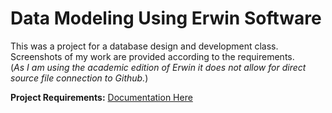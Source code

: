 # Data Modeling Using Erwin Software
This was a project for a database design and development class. <br>
Screenshots of my work are provided according to the requirements. <br> 
(_As I am using the academic edition of Erwin it does not allow for direct source file connection to Github._)

**Project Requirements:** [Documentation Here](/CIS3050-Project1_Fall_2023.pdf)
